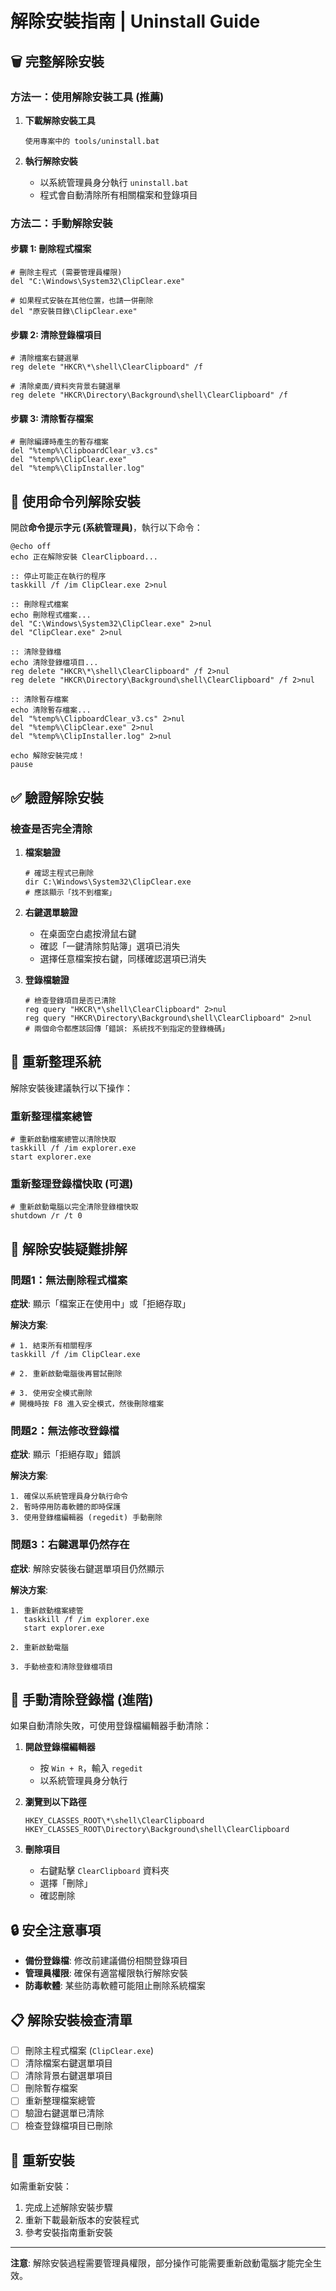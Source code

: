 # 解除安裝指南 | Uninstall Guide

## 🗑️ 完整解除安裝

### 方法一：使用解除安裝工具 (推薦)

1. **下載解除安裝工具**
   ```
   使用專案中的 tools/uninstall.bat
   ```

2. **執行解除安裝**
   - 以系統管理員身分執行 `uninstall.bat`
   - 程式會自動清除所有相關檔案和登錄項目

### 方法二：手動解除安裝

#### 步驟 1: 刪除程式檔案

```batch
# 刪除主程式 (需要管理員權限)
del "C:\Windows\System32\ClipClear.exe"

# 如果程式安裝在其他位置，也請一併刪除
del "原安裝目錄\ClipClear.exe"
```

#### 步驟 2: 清除登錄檔項目

```batch
# 清除檔案右鍵選單
reg delete "HKCR\*\shell\ClearClipboard" /f

# 清除桌面/資料夾背景右鍵選單
reg delete "HKCR\Directory\Background\shell\ClearClipboard" /f
```

#### 步驟 3: 清除暫存檔案

```batch
# 刪除編譯時產生的暫存檔案
del "%temp%\ClipboardClear_v3.cs"
del "%temp%\ClipClear.exe"
del "%temp%\ClipInstaller.log"
```

## 🔧 使用命令列解除安裝

開啟**命令提示字元 (系統管理員)**，執行以下命令：

```batch
@echo off
echo 正在解除安裝 ClearClipboard...

:: 停止可能正在執行的程序
taskkill /f /im ClipClear.exe 2>nul

:: 刪除程式檔案
echo 刪除程式檔案...
del "C:\Windows\System32\ClipClear.exe" 2>nul
del "ClipClear.exe" 2>nul

:: 清除登錄檔
echo 清除登錄檔項目...
reg delete "HKCR\*\shell\ClearClipboard" /f 2>nul
reg delete "HKCR\Directory\Background\shell\ClearClipboard" /f 2>nul

:: 清除暫存檔案
echo 清除暫存檔案...
del "%temp%\ClipboardClear_v3.cs" 2>nul
del "%temp%\ClipClear.exe" 2>nul
del "%temp%\ClipInstaller.log" 2>nul

echo 解除安裝完成！
pause
```

## ✅ 驗證解除安裝

### 檢查是否完全清除

1. **檔案驗證**
   ```batch
   # 確認主程式已刪除
   dir C:\Windows\System32\ClipClear.exe
   # 應該顯示「找不到檔案」
   ```

2. **右鍵選單驗證**
   - 在桌面空白處按滑鼠右鍵
   - 確認「一鍵清除剪貼簿」選項已消失
   - 選擇任意檔案按右鍵，同樣確認選項已消失

3. **登錄檔驗證**
   ```batch
   # 檢查登錄項目是否已清除
   reg query "HKCR\*\shell\ClearClipboard" 2>nul
   reg query "HKCR\Directory\Background\shell\ClearClipboard" 2>nul
   # 兩個命令都應該回傳「錯誤: 系統找不到指定的登錄機碼」
   ```

## 🔄 重新整理系統

解除安裝後建議執行以下操作：

### 重新整理檔案總管
```batch
# 重新啟動檔案總管以清除快取
taskkill /f /im explorer.exe
start explorer.exe
```

### 重新整理登錄檔快取 (可選)
```batch
# 重新啟動電腦以完全清除登錄檔快取
shutdown /r /t 0
```

## 🚨 解除安裝疑難排解

### 問題1：無法刪除程式檔案
**症狀**: 顯示「檔案正在使用中」或「拒絕存取」

**解決方案**:
```batch
# 1. 結束所有相關程序
taskkill /f /im ClipClear.exe

# 2. 重新啟動電腦後再嘗試刪除

# 3. 使用安全模式刪除
# 開機時按 F8 進入安全模式，然後刪除檔案
```

### 問題2：無法修改登錄檔
**症狀**: 顯示「拒絕存取」錯誤

**解決方案**:
```
1. 確保以系統管理員身分執行命令
2. 暫時停用防毒軟體的即時保護
3. 使用登錄檔編輯器 (regedit) 手動刪除
```

### 問題3：右鍵選單仍然存在
**症狀**: 解除安裝後右鍵選單項目仍然顯示

**解決方案**:
```
1. 重新啟動檔案總管
   taskkill /f /im explorer.exe
   start explorer.exe

2. 重新啟動電腦

3. 手動檢查和清除登錄檔項目
```

## 📂 手動清除登錄檔 (進階)

如果自動清除失敗，可使用登錄檔編輯器手動清除：

1. **開啟登錄檔編輯器**
   - 按 `Win + R`，輸入 `regedit`
   - 以系統管理員身分執行

2. **瀏覽到以下路徑**
   ```
   HKEY_CLASSES_ROOT\*\shell\ClearClipboard
   HKEY_CLASSES_ROOT\Directory\Background\shell\ClearClipboard
   ```

3. **刪除項目**
   - 右鍵點擊 `ClearClipboard` 資料夾
   - 選擇「刪除」
   - 確認刪除

## 🔒 安全注意事項

- **備份登錄檔**: 修改前建議備份相關登錄項目
- **管理員權限**: 確保有適當權限執行解除安裝
- **防毒軟體**: 某些防毒軟體可能阻止刪除系統檔案

## 📋 解除安裝檢查清單

- [ ] 刪除主程式檔案 (`ClipClear.exe`)
- [ ] 清除檔案右鍵選單項目
- [ ] 清除背景右鍵選單項目  
- [ ] 刪除暫存檔案
- [ ] 重新整理檔案總管
- [ ] 驗證右鍵選單已清除
- [ ] 檢查登錄檔項目已刪除

## 🔄 重新安裝

如需重新安裝：
1. 完成上述解除安裝步驟
2. 重新下載最新版本的安裝程式
3. 參考安裝指南重新安裝

---
**注意**: 解除安裝過程需要管理員權限，部分操作可能需要重新啟動電腦才能完全生效。